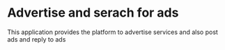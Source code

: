 # Advertise and serach for ads

This application provides the platform to advertise services and also post ads and reply to ads


